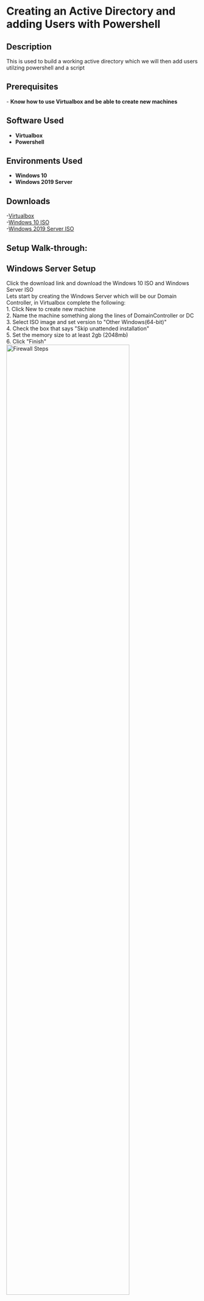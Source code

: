 <h1>Creating an Active Directory and adding Users with Powershell</h1>


<h2>Description</h2>
This is used to build a working active directory which we will then add users utilzing powershell and a script
<br />

<h2>Prerequisites</h2>
- <b>Know how to use Virtualbox and be able to create new machines</b> 

<h2>Software Used</h2>

- <b>Virtualbox </b>
- <b>Powershell </b> 


<h2>Environments Used </h2>

- <b>Windows 10</b>
- <b>Windows 2019 Server</b>

<h2>Downloads</h2>

-[Virtualbox](https://www.virtualbox.org/wiki/Downloads) <br/>
-[Windows 10 ISO](https://www.microsoft.com/en-us/software-download/windows10) <br/> 
-[Windows 2019 Server ISO](https://www.microsoft.com/en-us/evalcenter/download-windows-server-2019) <br/>


<h2>Setup Walk-through:</h2>

<p align="left">
<h2>Windows Server Setup</h2>
Click the download link and download the Windows 10 ISO and Windows Server ISO <br/> 
Lets start by creating the Windows Server which will be our Domain Controller, in Virtualbox complete the following: <br/>
1. Click New to create new machine <br/>
2. Name the machine something along the lines of DomainController or DC <br/>
3. Select ISO image and set version to "Other Windows(64-bit)" <br/>
4. Check the box that says "Skip unattended installation" <br/>
5. Set the memory size to at least 2gb (2048mb) <br/>
6. Click "Finish" <br/>
<img src="https://i.imgur.com/ZaG6frf.png" height="80%" width="80%" alt="Firewall Steps"/>
<br />
<br />
Select the machine you made and click on settings <br/>
Go to the network tab <br/>
For adpater 1 select "attached to:" and choose NAT <br/>
Select adapter 2 and click the box taht says "Enable Network Adapter" <br/>
Select "attached to:" and choose Internal <br/>
<img src="https://i.imgur.com/CTg6lgB.png" height="80%" width="80%" alt="Firewall Steps"/> 
<br />
<br />
Start the machine to begin the installation <br/>
Once a window pops up click next and then "Install Now" <br/>
Select the "Windows Server 2019 Standard Evaluation (Desktop Experience)" <br/>
Keep going through until it asks which type of installation you want, select "Custom" then Next <br/>
The installation will take some time <br/>
Once you get to customize settings, enter any password that is simple and you'll remember and click finish <br/>
<img src="https://i.imgur.com/n1qQBhv.png" height="80%" width="80%" alt="Firewall Steps"/> 
<br />
<br />
Now to unlock the machine requires a special input that virtual machines dont allow <br/>
So on the top of the machine click on "Input" and then click Keyboard and select "Insert Ctrl+Alt+Del" <br/>
Enter the password you made earlier <br/>

<h2>Optional: Guest additions installation</h2>
This section is to install guesst additions which will help to scale your vm window size and help it run smoother but you can skip this <br/>
<br/>
On the top of your machine click on "devices" and select "Insert guest additions CD image"
Go to File explorer (Click the folder icon on the bottom) 
Click on "This PC" and select virtual box guest additions 
<img src="https://i.imgur.com/4JwmdG8.png" height="80%" width="80%" alt="Firewall Steps"/>  
<br />
<br />
Click on the "VBoxWindowsAdditions-amd64" and click through all the default options <br/>
Click on the "I want to manually reboot later" option <br/>
Shut the VM down by right clicking on the power button and selecting shutdown <br/>
<img src="https://i.imgur.com/vLerNjf.png" height="80%" width="80%" alt="Firewall Steps"/> 
<br />
<br />
Start the machine and login again, and you should be all done with the optional guest installations! <br/>

<h2>Windows Server Setup part 2</h2>
At the bottom right of the machine click on the network icon (looks like a small computer) then click network <br/>
Click "Change adapter options" <br/> 
<img src="https://i.imgur.com/F1SNBdZ.png" height="80%" width="80%" alt="Firewall Steps"/> 
<br />
<br />
Here we will have to figure out which of the 2 network connections is the internet and which is the internal network <br/>
Right click on one of the connections and select "Status" then click "Details" <br/>
In the IPv4 section if you see an ip along the lines of 10.0.0.1 or anything starting with 10 this is most likley your home internet <br/>
<br/>

<p align="Center">
Home Internet Connection <br/>
<img src="https://i.imgur.com/ChwzdEh.png" height="80%" width="80%" alt="Firewall Steps"/>
<br />
<br />
Internal Network Connection
<img src="https://i.imgur.com/oN0Za4O.png" height="80%" width="80%" alt="Firewall Steps"/>
<br />
<br />

<p align="Left">
Right click on your Home Internet connection and select "rename" <br/>
Rename it to something like "internet" or "homeInternet" <br/>
Right click on your Internal Network connection and select "rename" <br/>
Rename it to something like "Internal" or "X_Internal_X" <br/>
<img src="https://i.imgur.com/cTjFVVJ.png" height="80%" width="80%" alt="Firewall Steps"/>
<br />
<br />
Right click on your internal network and select "Properties" <br/>
Double click on the option "Internet Protocol Version 4 (TCP/IP)" <br/>
Make sure what you enter matches exactly as the following image <br/>
<img src="https://i.imgur.com/M41QkW1.png" height="80%" width="80%" alt="Firewall Steps"/>
<br />
<br />
Click "Ok" to finish <br/>
Now we're going to rename our PC, right click on the windows icon in the bottom left <br/>
Click "System" <br/>
Click "Rename this PC" and name it something like "DomainController" or "DC" <br/>
Click "Next" then "Restart Now" <br/>
<img src="https://i.imgur.com/piM21Yi.png" height="80%" width="80%" alt="Firewall Steps"/>
<br />
<br />
Now we're going to install Active Directory domain services <br/>
Log back into your machine and on the server manager page that appears click on "Add roles and features" <br/>
Keep selecting the default values for each section until you get to the "server role" section <br/>
Select "Active Directory Domain Services" then click add features on the new popup <br/>
Then keep clicking next until you are able to click install and wait for the installation <br/>
<img src="https://i.imgur.com/9q6kJAc.png" height="80%" width="80%" alt="Firewall Steps"/>
<br />
<br />
On the top Server manager dashboard there should be a flag icon witha yellow warning symbol <br/>
Click on it and click "Promote this server to a domain controller" <br/>
<img src="https://i.imgur.com/9wa1U9J.png" height="80%" width="80%" alt="Firewall Steps"/> 
<br />
<br />
Select "Add a new forest" <br/>
Name the domain anything you want (example: mydomain.com) <br/>
<img src="https://i.imgur.com/arxLoSX.png" height="80%" width="80%" alt="Firewall Steps"/>
<br />
<br />
Click Next <br/>
Enter any password you'll remember <br/>
Keep clicking next until you are able to install, then install <br/>
Log back in to the machine and click on the windows start icon in the bottom left <br/>
Click on "Windows Adminstrative tools" <br/>
Click on "Active Directory User and Computers"  <br/>
<img src="https://i.imgur.com/nfk4oab.png" height="80%" width="80%" alt="Firewall Steps"/>
<br />
<br />
Righ click on the domain name you made (Ex: mydomain.com) then select "New" and click on "Organizational Unit" <br/>
Name the folder "_ADMINS" and uncheck the box below it <br/>
<img src="https://i.imgur.com/FIJX7Aj.png" height="80%" width="80%" alt="Firewall Steps"/>
<br />
<br />
Right click on the new "_ADMINS" folder and select "New" <br/>
Click "User" <br/>
Fill in your name for First name and last name sections <br/>
In "User logon name" put a- and then your first initial with your last name (EX: a-rrivera) <br/>
<img src="https://i.imgur.com/BgFLpXw.png" height="80%" width="80%" alt="Firewall Steps"/>
<br />
<br />
Click Next <br/>
Enter a password you will remember <br/>
Make sure the only thing that is checked is "Password Never Expires"  <br/>
<img src="https://i.imgur.com/Cy2z2WW.png" height="80%" width="80%" alt="Firewall Steps"/>
<br />
<br />
Click Next and Finish <br/>
You will see the new User created, right click on it and select "Properties" <br/>
Select the "Member of" tab <br/>
Click on "Add" <br/>
Type in "domain admins" and click "Check Names" which should resolve the name you entered  <br/>
<img src="https://i.imgur.com/h3yFmj3.png" height="80%" width="80%" alt="Firewall Steps"/>
<br />
<br />
Click Ok and then click "Apply" <br/>
Right click on the windows icon in the bottom left and click Sign Out <br/>
Select "Other User" <br/>
To login use the account you created earlier (EX: a-rrivera)  <br/>
<img src="https://i.imgur.com/YhPzbSq.png" height="80%" width="80%" alt="Firewall Steps"/>
<br />
<br />
Now we will install Ras/NAT <br/>
On the Server manager dashboard click on "Add roles and features" <br/>
Click next until you get to the "Server Roles" section <br/>
Select "Remote Access" and click next until you get to the "Role Services" section <br/>
Select "Routing" and click "Add Features" <br/>
Click Next until you get to install and begin the installation <br/>
<br />
<br />
On the Server Manager dashboard, on the top right click on "Tools" and select "Routing and remote Access" <br/>
Right click on where it says your pc name (local) (EX: DC (local)) and select "Configure and Enable Routing and Remote Access" <br/>
Click Next and select NAT <br/>
Select the Home Internet interface you named (Note: if nothing appears in the table then click cancel and navigate back to the section and it should appear this time) <br/>
Then Click Next and Finish <br/>
<img src="https://i.imgur.com/2JJvCMH.png" height="80%" width="80%" alt="Firewall Steps"/>
<br />
<br />
Your PC Name (local) should now have a green arrow on it to indicate it was successful <br/>
Now we will setup a DHCP server for new users for our WIndows 10 client <br/>
On the Server manager dashboard click on "Add roles and features" <br/>
Click next until you get to the "Server Roles" section <br/>
Select "DHCP Server" and click "Add Features" <br/>
Finish and install <br/>
<br />
<br />
On the Server Manager dashboard, on the top right click on "Tools" and select "DHCP" <br/>
On the left side of the table click on your domain dropdown (EX: dc.mydomain.com) <br/>
<img src="https://i.imgur.com/3xfy1kB.png" height="80%" width="80%" alt="Firewall Steps"/>
<br />
<br />
Right click on IPv4 and select "New Scope" <br/>
You can name it whatever you want but I'll name it after the ip range (EX: 172.16.0.100-200) <br/>
Click next and make sure what you enter exactly macthes the following screen shot <br/>
<img src="https://i.imgur.com/67j0re1.png" height="80%" width="80%" alt="Firewall Steps"/>
<br />
<br />
Keep the defaults for each section until you get to "Router (Default Gateway)" <br/>
Here you will enter the ip 172.16.0.1 and click "Add" <br/>
Click through everything else until you click finish  <br/>
<br />
<br />
Right click on your domain name (EX: dc.mydomain.com) and select "Authorize" <br/>
Right click it again and select "Refresh" <br/>
Green arrows should appear on the IPv4 and IPv6 icons <br/>
<img src="https://i.imgur.com/EkgPEs5.png" height="80%" width="80%" alt="Firewall Steps"/>
<br />
<br />




















  














  
</p>
